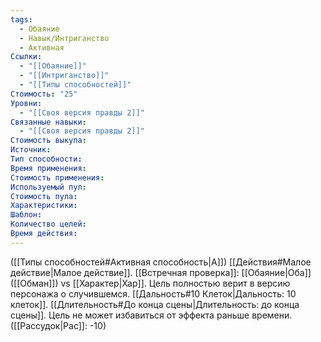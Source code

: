 ```yaml
---
tags:
  - Обаяние
  - Навык/Интриганство
  - Активная
Ссылки:
  - "[[Обаяние]]"
  - "[[Интриганство]]"
  - "[[Типы способностей]]"
Стоимость: "25"
Уровни:
  - "[[Своя версия правды 2]]"
Связанные навыки:
  - "[[Своя версия правды 2]]"
Стоимость выкупа:
Источник:
Тип способности:
Время применения:
Стоимость применения:
Используемый пул:
Стоимость пула:
Характеристики:
Шаблон:
Количество целей:
Время действия:
---
```

([[Типы способностей#Активная способность|А]]) [[Действия#Малое действие|Малое действие]]. [[Встречная проверка]]: [[Обаяние|Оба]] ([[Обман]]) vs [[Характер|Хар]]. Цель полностью верит в версию персонажа о случившемся. [[Дальность#10 Клеток|Дальность: 10 клеток]]. [[Длительность#До конца сцены|Длительность: до конца сцены]]. Цель не может избавиться от эффекта раньше времени. ([[Рассудок|Рас]]: -10)